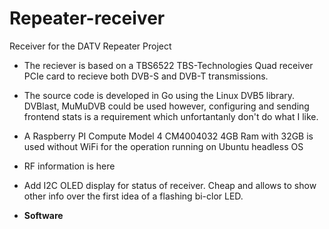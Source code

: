 # Repeater-receiver
Receiver for the DATV Repeater Project

- The reciever is based on a TBS6522 TBS-Technologies Quad receiver PCIe card to recieve both DVB-S and DVB-T transmissions.
- The source code is developed in Go using the Linux DVB5 library. DVBlast, MuMuDVB could be used however, configuring and sending frontend stats is a requirement which unfortantanly don't do what I like.
- A Raspberry PI Compute Model 4 CM4004032 4GB Ram with 32GB  is used without WiFi for the operation running on Ubuntu headless OS
- RF information is here <Link>
- Add I2C OLED display for status of receiver. Cheap and allows to show other info over the first idea of a flashing bi-clor LED.

- **Software**

